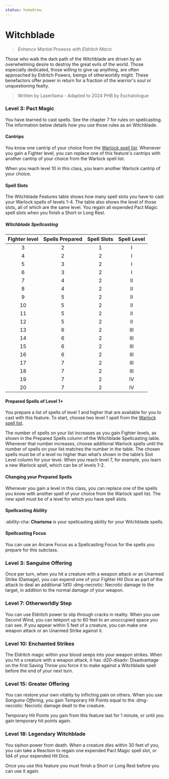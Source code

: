 ```yaml
---
status: homebrew
---
```


# Witchblade

> *Enhance Martial Prowess with Eldritch Macic*

Those who walk the dark path of the Witchblade are driven by an overwhelming desire to destroy the great evils of the world. Those especially dedicated, those willing to give up anything, are often approached by Eldritch Powers, beings of otherworldly might. These benefactors offer power in return for a fraction of the warrior's soul or unquestioning fealty.

> Written by Laserllama - Adapted to 2024 PHB by Eschatologue

### Level 3: Pact Magic

You have learned to cast spells. See the chapter 7 for rules on spellcasting. The information below details how you use those rules as an Witchblade.

#### Cantrips 

You know one cantrip of your choice from the [Warlock spell list]. Whenever you gain a Fighter level, you can replace one of this feature's cantrips with another cantrip of your choice from the Warlock spell list.

When you reach level 10 in this class, you learn another Warlock cantrip of your choice.

#### Spell Slots

The Witchblade Features table shows how many spell slots you have to cast your Warlock spells of levels 1-4. The table also shows the level of those slots, all of which are the same level. You regain all expended Pact Magic spell slots when you finish a Short or Long Rest.

##### Witchblade Spellcasting

| Fighter level | Spells Prepared | Spell Slots | Spell Level |
|:---:|:---:|:---:|:---:|
| 3 | 2 | 1 | I |
| 4 | 2 | 2 | I |
| 5 | 3 | 2 | I |
| 6 | 3 | 2 | I |
| 7 | 4 | 2 | II | 
| 8 | 4 | 2 | II| 
| 9 | 5 | 2 | II |
| 10 | 5 | 2 | II |
| 11 | 5 | 2 | II |
| 12 | 5 | 2 | II |
| 13 | 6 | 2 | III |
| 14 | 6 | 2 | III |
| 15 | 6 | 2 | III |
| 16 | 6 | 2 | III |
| 17 | 7 | 2 | III |
| 18 | 7 | 2 | III |
| 19 | 7 | 2 | IV |
| 20 | 7 | 2 | IV |

#### Prepared Spells of Level 1+

You prepare a list of spells of level 1 and higher that are available for you to cast with this feature. To start, choose two level 1 spell from the [Warlock spell list].

The number of spells on your list increases as you gain Fighter levels, as shown in the Prepared Spells column of the Witchblade Spellcasting table. Whenever that number increases, choose additional Warlock spells until the number of spells on your list matches the number in the table. The chosen spells must be of a level no higher than what’s shown in the table’s Slot Level column for your level. When you reach level 7, for example, you learn a new Warlock spell, which can be of levels 1-2.

#### Changing your Prepared Spells

Whenever you gain a level in this class, you can replace one of the spells you know with another spell of your choice from the Warlock spell list. The new spell must be of a level for which you have spell slots.

#### Spellcasting Ability

:ability-cha: **Charisma** is your spellcasting ability for your Witchblade spells.

#### Spellcasting Focus

You can use an Arcane Focus as a Spellcasting Focus for the spells you prepare for this subclass.

### Level 3: Sanguine Offering

Once per turn, when you hit a creature with a weapon attack or an Unarmed Strike (Damage), you can expend one of your Fighter Hit Dice as part of the attack to deal an additional 1d10 :dmg-necrotic: Necrotic damage to the target, in addition to the normal damage of your weapon.

### Level 7: Otherworldly Step

You can use Eldritch power to slip through cracks in reality. When you use Second Wind, you can teleport up to 60 feet to an unoccupied space you can see. If you appear within 5 feet of a creature, you can make one weapon attack or an Unarmed Strike against it.

### Level 10: Enchanted Strikes

The Eldritch magic within your blood seeps into your weapon strikes. When you hit a creature with a weapon attack, it has :d20-disadv: Disadvantage on the first Saving Throw you force it to make against a Witchblade spell before the end of your next turn.

### Level 15: Greater Offering

You can restore your own vitality by inflicting pain on others. When you use *Sanguine Offering*, you gain Temporary Hit Points equal to the :dmg-necrotic: Necrotic damage dealt to the creature.

Temporary Hit Points you gain from this feature last for 1 minute, or until you gain temporary hit points again.

### Level 18: Legendary Witchblade

You siphon power from death. When a creature dies within 30 feet of you, you can take a Reaction to regain one expended Pact Magic spell slot, or 1d4 of your expended Hit Dice.

Once you use this feature you must finish a Short or Long Rest before you can use it again.

[Warlock spell list]: ../../spells/class-specific/warlock.md